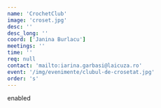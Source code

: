 ```yaml
---
name: 'CrochetClub'
image: 'croset.jpg'
desc: ''
desc_long: ''
coord: ['Janina Burlacu']
meetings: ''
time: ''
req: null
contact: 'mailto:iarina.garbasi@laicuza.ro'
event: '/img/evenimente/clubul-de-crosetat.jpg'
order: 's'
---
```

enabled